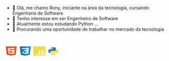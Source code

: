 - 👋 Olá, me chamo Rony, iniciante na área da tecnologia, cursando Engenharia de Software
- 👀 Tenho interesse em ser Engenheiro de Software
- 🌱 Atualmente estou estudando Python ...
- 📌 Procurando uma oportunidade de trabalhar no mercado da tecnologia

<!---
rony-eng/rony-eng is a ✨ special ✨ repository because its `README.md` (this file) appears on your GitHub profile.
You can click the Preview link to take a look at your changes.
--->
##
<div style="display: inline_block"><br>
  <img align="center" alt="Rony-HTML" height="30" width="40" src="https://raw.githubusercontent.com/devicons/devicon/master/icons/html5/html5-original.svg">
  <img align="center" alt="Rony-CSS" height="30" width="40" src="https://raw.githubusercontent.com/devicons/devicon/master/icons/css3/css3-original.svg">
  <img align="center" alt="Rony-Js" height="30" width="40" src="https://raw.githubusercontent.com/devicons/devicon/master/icons/javascript/javascript-plain.svg">
  <img align="center" alt="Rony-Python" height="30" width="40" src="https://raw.githubusercontent.com/devicons/devicon/master/icons/python/python-original.svg">
  <i class="devicon-adonisjs-original "></i>

</div>
